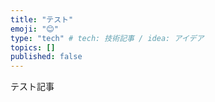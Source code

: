 ```yaml
---
title: "テスト"
emoji: "😊"
type: "tech" # tech: 技術記事 / idea: アイデア
topics: []
published: false
---
```


テスト記事
